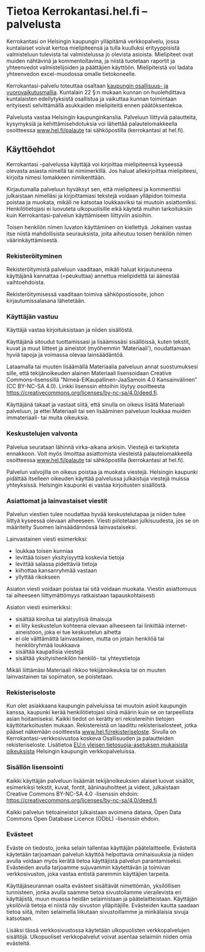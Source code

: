 # Tietoa Kerrokantasi.hel.fi –palvelusta

<p class="lead">Kerrokantasi on Helsingin kaupungin ylläpitämä verkkopalvelu, jossa kuntalaiset voivat kertoa mielipiteensä ja tulla
kuulluksi erityyppisistä valmisteluun tulevista tai valmistelussa jo olevista asioista. Mielipiteet ovat muiden
nähtävinä ja kommentoitavina, ja niistä tuotetaan raportit ja yhteenvedot valmistelijoiden ja päättäjien käyttöön.
Mielipiteistä voi ladata yhteenvedon excel-muodossa omalle tietokoneelle.</p>

Kerrokantasi-palvelu toteuttaa osaltaan [kaupungin osallisuus- ja vuorovaikutusmallia](https://www.hel.fi/fi/paatoksenteko-ja-hallinto/osallistu-ja-vaikuta/tietoa-osallisuudesta-helsingissa). Kuntalain 22 §:n mukaan kunnan on huolehdittava kuntalaisten edellytyksistä osallistua ja vaikuttaa kunnan toimintaan erityisesti selvittämällä asukkaiden mielipiteitä ennen päätöksentekoa.

Palvelusta vastaa Helsingin kaupunginkanslia. Palveluun liittyviä palautteita, kysymyksiä ja kehittämisehdotuksia voi lähettää palautelomakkeella osoitteessa www.hel.fi/palaute tai sähköpostilla (kerrokantasi at hel.fi).

## Käyttöehdot

Kerrokantasi –palvelussa käyttäjä voi kirjoittaa mielipiteensä kyseessä olevasta asiasta nimellä tai nimimerkillä. Jos haluat allekirjoittaa mielipiteesi, kirjoita nimesi lomakkeen nimikenttään.

Kirjautumalla palveluun hyväksyt sen, että mielipiteesi ja kommenttisi julkaistaan nimelläsi ja kirjoittamiasi tekstejä voidaan ylläpidon toimesta poistaa ja muokata, mikäli ne katsotaa loukkaaviksi tai muutoin asiattomiksi. Henkilötietojasi ei luovuteta ulkopuolisille eikä käytetä muihin tarkoituksiin kuin Kerrokantasi-palvelun käyttämiseen liittyviin asioihin.

Toisen henkilön nimen luvaton käyttäminen on kiellettyä. Jokainen vastaa itse niistä mahdollisista seurauksista, joita aiheutuu toisen henkilön nimen väärinkäyttämisestä.

### Rekisteröityminen

Rekisteröitymistä palveluun vaaditaan, mikäli haluat kirjautuneena käyttäjänä kannattaa (=peukuttaa) annettua mielipidettä tai äänestää vaihtoehdoista.

Rekisteröitymisessä vaaditaan toimiva sähköpostiosoite, johon kirjautumissalasana lähetetään.

### Käyttäjän vastuu

Käyttäjä vastaa kirjoituksistaan ja niiden sisällöstä.

Käyttäjänä sitoudut tuottamissasi ja lisäämissäsi sisällöissä, kuten tekstit, kuvat ja muut liitteet ja aineistot (myöhemmin ’Materiaali’), noudattamaan hyviä tapoja ja voimassa olevaa lainsäädäntöä.

Lataamalla tai muuten lisäämällä Materiaalia palveluun annat suostumuksesi sille, että tekijänoikeuden alainen Materiaali lisensoidaan Creative Commons–lisenssillä ”Nimeä-EiKaupallinen-JaaSamoin 4.0 Kansainvälinen” (CC BY-NC-SA 4.0). Linkki lisenssin ehtoihin löytyy osoitteesta https://creativecommons.org/licenses/by-nc-sa/4.0/deed.fi.

Käyttäjänä takaat ja vastaat siitä, että sinulla on oikeus lisätä Materiaali palveluun, ja ettei Materiaali tai sen lisääminen palveluun loukkaa muiden immateriaali- tai muita oikeuksia.

### Keskustelujen valvonta

Palvelua seurataan lähinnä virka-aikana arkisin. Viestejä ei tarkisteta ennakkoon. Voit myös ilmoittaa asiattomista viesteistä palautelomakkeella osoitteessa www.hel.fi/palaute tai sähköpostilla (kerrokantasi at hel.fi).

Palvelun valvojilla on oikeus poistaa ja muokata viestejä. Helsingin kaupunki pidättää itselleen oikeuden käyttää palvelussa julkaistuja viestejä muissa yhteyksissä. Helsingin kaupunki ei vastaa kirjoitusten sisällöstä.

### Asiattomat ja lainvastaiset viestit

Palvelun viestien tulee noudattaa hyvää keskustelutapaa ja niiden tulee liittyä kyseessä olevaan aiheeseen. Viesti piilotetaan julkisuudesta, jos se on määritelty Suomen lainsäädännössä lainvastaiseksi.

Lainvastainen viesti esimerkiksi:

* loukkaa toisen kunniaa
* levittää toisen yksityisyyttä koskevia tietoja
* levittää salassa pidettäviä tietoja
* kiihottaa kansanryhmää vastaan
* yllyttää rikokseen

Asiaton viesti voidaan poistaa tai sitä voidaan muokata. Viestin asiattomuus tai aiheeseen liittymättömyys ratkaistaan tapauskohtaisesti

Asiaton viesti esimerkiksi:

* sisältää kiroilua tai alatyylisiä ilmaisuja
* ei liity keskustelun kohteena olevaan aiheeseen tai linkittää internet-aineistoon, joka ei tue keskustelun aihetta
* ei ole välttämättä lainvastainen, mutta on jotain henkilöä tai henkilöryhmää loukkaava
* sisältää kaupallisia viestejä
* sisältää yksityishenkilön henkilö- tai yhteystietoja

Mikäli liittämäsi Materiaali rikkoo tekijänoikeuksia tai on muuten lainvastainen tai sopimaton, se poistetaan.

### Rekisteriseloste

Kun olet asiakkaana kaupungin palveluissa tai muutoin asioit kaupungin kanssa, kaupunki kerää henkilötietojasi siinä määrin kuin se on tarpeellista asian hoitamiseksi. Kaikki tiedot on kerätty eri rekistereihin tietojen käyttötarkoitusten mukaan. Rekistereistä on laadittu rekisteriselosteet, jotka pääset näkemään osoitteesta www.hel.fi/rekisteriseloste. Sivulla on Kerrokantasi-verkkosivustoa koskeva Osallisuuden ja palautteiden rekisteriseloste. Lisätietoa [EU:n yleisen tietosuoja-asetuksen mukaisista oikeuksista](https://www.hel.fi/helsinki/fi/kaupunki-ja-hallinto/tietoa-helsingista/tietosuoja/) Helsingin kaupungin verkkopalveluissa.

### Sisällön lisensointi

Kaikki käyttäjän palveluun lisäämät tekijänoikeuksien alaiset luovat sisällöt, esimerkiksi tekstit, kuvat, fontit, ääninauhoitteet ja videot, julkaistaan Creative Commons BY-NC-SA 4.0 -lisenssin ehdoin: https://creativecommons.org/licenses/by-nc-sa/4.0/deed.fi

Kaikki palvelun tietoaineistot julkaistaan avoimena datana, Open Data Commons Open Database Licence (ODbL) -lisenssin ehdoin.

### Evästeet

Eväste on tiedosto, jonka selain tallentaa käyttäjän päätelaitteelle. Evästeitä käytetään tarjoamaan palvelun käyttöä helpottavia ominaisuuksia ja niiden avulla voidaan myös kerätä tietoa käyttäjistä palvelun parantamiseksi. Evästeiden avulla tarjoamme sujuvammin käytettävän ja toimivan verkkosivuston, joka vastaa entistä paremmin käyttäjien tarpeita.

Käyttäjäseurannan osalta evästeet sisältävät nimettömän, yksilöllisen tunnisteen, jonka avulla saamme tietoa sivustollamme vierailevista eri käyttäjistä, muun muassa heidän selaimistaan ja päätelaitteistaan. Käyttäjän yksilöiviä tietoja ei niistä näy sivuston ylläpitäjille. Evästeiden kautta saadaan tietoa siitä, miten selaimella liikutaan sivustoillamme ja minkälaisia sivuja katsotaan.

Lisäksi tässä verkkosivustossa käytetään ulkopuolisten verkkopalvelujen sisältöjä. Ulkopuoliset verkkopalvelut voivat asentaa selaimiin niiden omia evästeitä.

